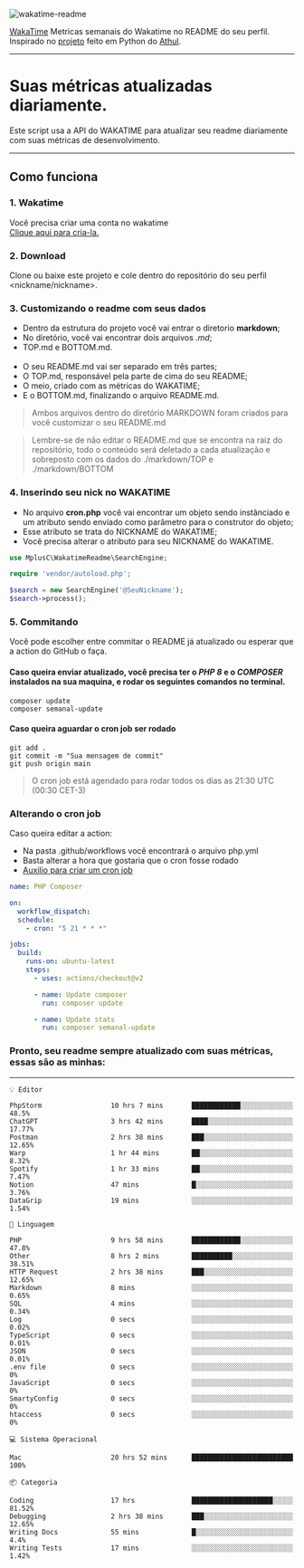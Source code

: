 ![wakatime-readme](https://socialify.git.ci/bymatheus/wakatime-readme/image?description=1&descriptionEditable=M%C3%A9tricas%20semanais%20do%20Wakatime%20no%20seu%20README%20de%20perfil.&font=KoHo&forks=1&language=1&owner=1&pattern=Signal&stargazers=1&theme=Dark)

[WakaTime](https://wakatime.com) Metricas semanais do Wakatime no README do seu perfil. <br>
Inspirado no [projeto](https://github.com/athul/waka-readme) feito em Python do [Athul](https://github.com/athul).
___

# Suas métricas atualizadas diariamente.
Este script usa a API do WAKATIME para atualizar seu readme diariamente com suas métricas de desenvolvimento.

___

## Como funciona

### 1. Wakatime
Você precisa criar uma conta no wakatime <br>
[Clique aqui para cria-la.](https://wakatime.com) 

### 2. Download
Clone ou baixe este projeto e cole dentro do repositório do seu perfil <nickname/nickname>.

### 3. Customizando o readme com seus dados
- Dentro da estrutura do projeto você vai entrar o diretorio **markdown**;  
- No diretório, você vai encontrar dois arquivos *.md*;
- TOP.md e BOTTOM.md.
<br><br>
- O seu README.md vai ser separado em três partes; 
- O TOP.md, responsável pela parte de cima do seu README;
- O meio, criado com as métricas do WAKATIME;
- E o BOTTOM.md, finalizando o arquivo README.md.<br>

> Ambos arquivos dentro do diretório MARKDOWN foram criados para você customizar o seu README.md

> Lembre-se de não editar o README.md que se encontra na raiz do repositório, todo o conteúdo será deletado a cada atualização e sobreposto com os dados do ./markdown/TOP e ./markdown/BOTTOM

### 4. Inserindo seu nick no WAKATIME
- No arquivo **cron.php** você vai encontrar um objeto sendo instânciado e um atributo sendo enviado como parâmetro para o construtor do objeto;
- Esse atributo se trata do NICKNAME do WAKATIME;
- Você precisa alterar o atributo para seu NICKNAME do WAKATIME.

```php
use MplusC\WakatimeReadme\SearchEngine;

require 'vendor/autoload.php';

$search = new SearchEngine('@SeuNickname');
$search->process();
```

### 5. Commitando
Você pode escolher entre commitar o README já atualizado ou esperar que a action do GitHub o faça. <br>

#### Caso queira enviar atualizado, você precisa ter o *PHP 8* e o *COMPOSER* instalados na sua maquina, e rodar os seguintes comandos no terminal.
```composer
composer update
composer semanal-update 
```

#### Caso queira aguardar o cron job ser rodado 
```git 
git add .
git commit -m "Sua mensagem de commit"
git push origin main
```

>O cron job está agendado para rodar todos os dias as 21:30 UTC (00:30 CET-3) 

### Alterando o cron job
Caso queira editar a action:

- Na pasta .github/workflows você encontrará o arquivo php.yml
- Basta alterar a hora que gostaria que o cron fosse rodado
- [Auxilio para criar um cron job](https://crontab.guru)

```yml
name: PHP Composer

on:
  workflow_dispatch:
  schedule:
    - cron: "5 21 * * *"

jobs:
  build:
    runs-on: ubuntu-latest
    steps:
      - uses: actions/checkout@v2

      - name: Update composer
        run: composer update

      - name: Update stats
        run: composer semanal-update
```

### Pronto, seu readme sempre atualizado com suas métricas, essas são as minhas:

___
```text
💡 Editor

PhpStorm                 10 hrs 7 mins       ████████████░░░░░░░░░░░░░      48.5%
ChatGPT                  3 hrs 42 mins       ████░░░░░░░░░░░░░░░░░░░░░     17.77%
Postman                  2 hrs 38 mins       ███░░░░░░░░░░░░░░░░░░░░░░     12.65%
Warp                     1 hr 44 mins        ██░░░░░░░░░░░░░░░░░░░░░░░      8.32%
Spotify                  1 hr 33 mins        ██░░░░░░░░░░░░░░░░░░░░░░░      7.47%
Notion                   47 mins             █░░░░░░░░░░░░░░░░░░░░░░░░      3.76%
DataGrip                 19 mins             ░░░░░░░░░░░░░░░░░░░░░░░░░      1.54%
```
```text
💬 Linguagem

PHP                      9 hrs 58 mins       ████████████░░░░░░░░░░░░░      47.8%
Other                    8 hrs 2 mins        ██████████░░░░░░░░░░░░░░░     38.51%
HTTP Request             2 hrs 38 mins       ███░░░░░░░░░░░░░░░░░░░░░░     12.65%
Markdown                 8 mins              ░░░░░░░░░░░░░░░░░░░░░░░░░      0.65%
SQL                      4 mins              ░░░░░░░░░░░░░░░░░░░░░░░░░      0.34%
Log                      0 secs              ░░░░░░░░░░░░░░░░░░░░░░░░░      0.02%
TypeScript               0 secs              ░░░░░░░░░░░░░░░░░░░░░░░░░      0.01%
JSON                     0 secs              ░░░░░░░░░░░░░░░░░░░░░░░░░      0.01%
.env file                0 secs              ░░░░░░░░░░░░░░░░░░░░░░░░░         0%
JavaScript               0 secs              ░░░░░░░░░░░░░░░░░░░░░░░░░         0%
SmartyConfig             0 secs              ░░░░░░░░░░░░░░░░░░░░░░░░░         0%
htaccess                 0 secs              ░░░░░░░░░░░░░░░░░░░░░░░░░         0%
```
```text
💻 Sistema Operacional

Mac                      20 hrs 52 mins      █████████████████████████       100%
```
```text
📦 Categoria

Coding                   17 hrs              ████████████████████░░░░░     81.52%
Debugging                2 hrs 38 mins       ███░░░░░░░░░░░░░░░░░░░░░░     12.65%
Writing Docs             55 mins             █░░░░░░░░░░░░░░░░░░░░░░░░       4.4%
Writing Tests            17 mins             ░░░░░░░░░░░░░░░░░░░░░░░░░      1.42%
```
